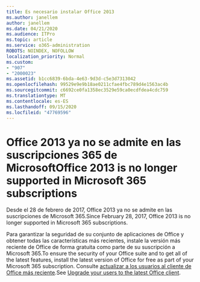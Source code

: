 ```yaml
---
title: Es necesario instalar Office 2013
ms.author: janellem
author: janellem
ms.date: 04/21/2020
ms.audience: ITPro
ms.topic: article
ms.service: o365-administration
ROBOTS: NOINDEX, NOFOLLOW
localization_priority: Normal
ms.custom:
- "907"
- "2000023"
ms.assetid: b1cc6839-6bda-4e63-9d3d-c5e3d7313042
ms.openlocfilehash: 99529e9e9b18ae0211cfae4fbc789d4e1563ac4b
ms.sourcegitcommit: c6692ce0fa1358ec3529e59ca0ecdfdea4cdc759
ms.translationtype: MT
ms.contentlocale: es-ES
ms.lasthandoff: 09/15/2020
ms.locfileid: "47769596"
---
```

# <a name="office-2013-is-no-longer-supported-in-microsoft-365-subscriptions"></a><span data-ttu-id="d40db-102">Office 2013 ya no se admite en las suscripciones 365 de Microsoft</span><span class="sxs-lookup"><span data-stu-id="d40db-102">Office 2013 is no longer supported in Microsoft 365 subscriptions</span></span>

<span data-ttu-id="d40db-103">Desde el 28 de febrero de 2017, Office 2013 ya no se admite en las suscripciones de Microsoft 365.</span><span class="sxs-lookup"><span data-stu-id="d40db-103">Since February 28, 2017, Office 2013 is no longer supported in Microsoft 365 subscriptions.</span></span>
  
<span data-ttu-id="d40db-104">Para garantizar la seguridad de su conjunto de aplicaciones de Office y obtener todas las características más recientes, instale la versión más reciente de Office de forma gratuita como parte de su suscripción a Microsoft 365.</span><span class="sxs-lookup"><span data-stu-id="d40db-104">To ensure the security of your Office suite and to get all of the latest features, install the latest version of Office for free as part of your Microsoft 365 subscription.</span></span> <span data-ttu-id="d40db-105">Consulte [actualizar a los usuarios al cliente de Office más reciente](https://docs.microsoft.com/microsoft-365/admin/setup/upgrade-users-to-latest-office-client).</span><span class="sxs-lookup"><span data-stu-id="d40db-105">See [Upgrade your users to the latest Office client](https://docs.microsoft.com/microsoft-365/admin/setup/upgrade-users-to-latest-office-client).</span></span>
  
